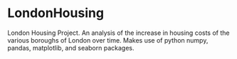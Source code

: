 # LondonHousing
London Housing Project. An analysis of the increase in housing costs of the various boroughs of London over time. Makes use of python numpy, pandas, matplotlib, and seaborn packages. 
